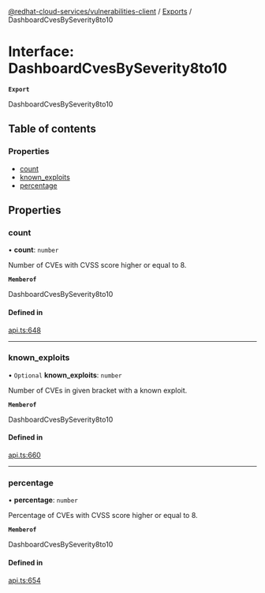 [@redhat-cloud-services/vulnerabilities-client](../README.md) / [Exports](../modules.md) / DashboardCvesBySeverity8to10

# Interface: DashboardCvesBySeverity8to10

**`Export`**

DashboardCvesBySeverity8to10

## Table of contents

### Properties

- [count](DashboardCvesBySeverity8to10.md#count)
- [known\_exploits](DashboardCvesBySeverity8to10.md#known_exploits)
- [percentage](DashboardCvesBySeverity8to10.md#percentage)

## Properties

### count

• **count**: `number`

Number of CVEs with CVSS score higher or equal to 8.

**`Memberof`**

DashboardCvesBySeverity8to10

#### Defined in

[api.ts:648](https://github.com/RedHatInsights/javascript-clients/blob/main/packages/vulnerabilities/git-api/api.ts#L648)

___

### known\_exploits

• `Optional` **known\_exploits**: `number`

Number of CVEs in given bracket with a known exploit.

**`Memberof`**

DashboardCvesBySeverity8to10

#### Defined in

[api.ts:660](https://github.com/RedHatInsights/javascript-clients/blob/main/packages/vulnerabilities/git-api/api.ts#L660)

___

### percentage

• **percentage**: `number`

Percentage of CVEs with CVSS score higher or equal to 8.

**`Memberof`**

DashboardCvesBySeverity8to10

#### Defined in

[api.ts:654](https://github.com/RedHatInsights/javascript-clients/blob/main/packages/vulnerabilities/git-api/api.ts#L654)
